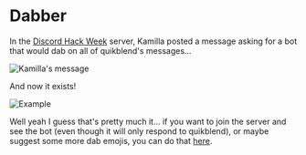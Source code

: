 # Dabber
In the [Discord Hack Week](https://discord.gg/hackweek) server, Kamilla posted a message asking for a bot that would dab on all of quikblend's messages...

![Kamilla's message](https://cdn.discordapp.com/attachments/571431360510689280/591734016236060672/Screen_Shot_2019-06-21_at_4.59.05_PM.png)

And now it exists!

![Example](https://cdn.discordapp.com/attachments/571431360510689280/591734929818255394/Screen_Shot_2019-06-21_at_5.03.10_PM.png)


Well yeah I guess that's pretty much it... if you want to join the server and see the bot (even though it will only respond to quikblend), or maybe suggest some more dab emojis, you can do that [here](https://discord.gg/mB4Q9xH).

